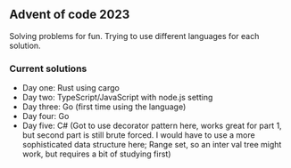 ## Advent of code 2023

Solving problems for fun. Trying to use different languages for each solution.

### Current solutions

- Day one: Rust using cargo
- Day two: TypeScript/JavaScript with node.js setting
- Day three: Go (first time using the language)
- Day four: Go
- Day five: C# (Got to use decorator pattern here, works great for part 1, but second part is still brute forced. I would have to use a more sophisticated data structure here; Range set, so an inter val tree might work, but requires a bit of studying first)
